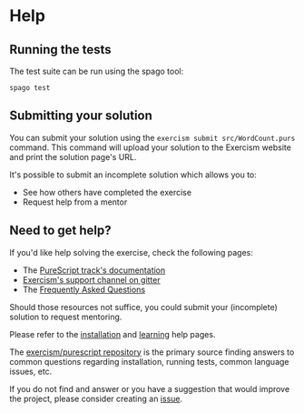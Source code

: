 # Help

## Running the tests

The test suite can be run using the spago tool:

    spago test

## Submitting your solution

You can submit your solution using the `exercism submit src/WordCount.purs` command.
This command will upload your solution to the Exercism website and print the solution page's URL.

It's possible to submit an incomplete solution which allows you to:

- See how others have completed the exercise
- Request help from a mentor

## Need to get help?

If you'd like help solving the exercise, check the following pages:

- The [PureScript track's documentation](https://exercism.org/docs/tracks/purescript)
- [Exercism's support channel on gitter](https://gitter.im/exercism/support)
- The [Frequently Asked Questions](https://exercism.org/docs/using/faqs)

Should those resources not suffice, you could submit your (incomplete) solution to request mentoring.

Please refer to the [installation](https://exercism.io/tracks/purescript/installation)
and [learning](https://exercism.io/tracks/purescript/learning) help pages.


The [exercism/purescript repository](https://github.com/exercism/purescript/)
is the primary source finding answers to common questions regarding
installation, running tests, common language issues, etc.

If you do not find and answer or you have a suggestion that would improve the
project, please consider creating an [issue](https://github.com/exercism/purescript/issues).